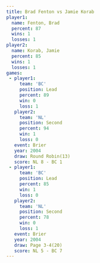 ```yaml
---
title: Brad Fenton vs Jamie Korab
player1:            
  name: Fenton, Brad
  percent: 87       
  wins: 1           
  losses: 1         
player2:            
  name: Korab, Jamie
  percent: 85       
  wins: 1           
  losses: 1         
games:
 - player1:        
     team: 'BC'    
     position: Lead
     percent: 89   
     win: 0        
     loss: 1       
   player2:          
     team: 'NL'      
     position: Second
     percent: 94     
     win: 1          
     loss: 0         
   event: Brier         
   year: 2004           
   draw: Round Robin(13)
   score: NL 8 - BC 1   
 - player1:        
     team: 'BC'    
     position: Lead
     percent: 85   
     win: 1        
     loss: 0       
   player2:          
     team: 'NL'      
     position: Second
     percent: 78     
     win: 0          
     loss: 1         
   event: Brier      
   year: 2004        
   draw: Page 3-4(20)
   score: NL 5 - BC 7
---
```


